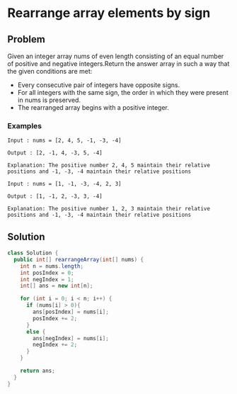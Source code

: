 # Rearrange array elements by sign

## Problem

Given an integer array nums of even length consisting of an equal number of positive and negative integers.Return the answer array in such a way that the given conditions are met:

- Every consecutive pair of integers have opposite signs.
- For all integers with the same sign, the order in which they were present in nums is preserved.
- The rearranged array begins with a positive integer.

### Examples

```
Input : nums = [2, 4, 5, -1, -3, -4]

Output : [2, -1, 4, -3, 5, -4]

Explanation: The positive number 2, 4, 5 maintain their relative positions and -1, -3, -4 maintain their relative positions
```

```
Input : nums = [1, -1, -3, -4, 2, 3]

Output : [1, -1, 2, -3, 3, -4]

Explanation: The positive number 1, 2, 3 maintain their relative positions and -1, -3, -4 maintain their relative positions
```

## Solution

```java
class Solution {
  public int[] rearrangeArray(int[] nums) {
    int n = nums.length;
    int posIndex = 0;
    int negIndex = 1;
    int[] ans = new int[n];

    for (int i = 0; i < n; i++) {
      if (nums[i] > 0){
        ans[posIndex] = nums[i];
        posIndex += 2;
      }
      else {
        ans[negIndex] = nums[i];
        negIndex += 2;
      }
    }

    return ans;
  }
}
```

